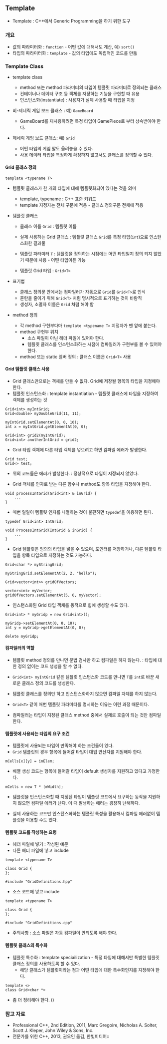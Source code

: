 ## Template

* Template : C++에서 Generic Programming을 하기 위한 도구

### 개요

* 값의 파라미터화 : `function` - 어떤 값에 대해서도 계산, 예) `sort()`
* 타입의 파라미터화 : `template` - 값의 타입에도 독립적인 코드를 만듦

### Template Class

* template class
	* method 또는 method 파라미터의 타입이 템플릿 파라미터로 정의되는 클래스
	* 컨테이너나 데이터 구조 등 객체를 저장하는 기능을 구현할 때 유용
	* 인스턴스화(instantiate) : 사용자가 실제 사용할 때 타입을 지정

* 비-제네릭 게임 보드 클래스 : 예) `GameBoard`
	* GameBoard를 재사용하려면 특정 타입이 GamePiece로 부터 상속받아야 한다.
	
* 제네릭 게임 보드 클래스: 예) `Grid`
	* 어떤 타입의 게임 말도 올려놓을 수 있다. 
	* 사용 데이터 타입을 특정하게 확정하지 않고서도 클래스를 정의할 수 있다.

#### Grid 클래스 정의

```
template <typename T>
```

* 템플릿 클래스가 한 개의 타입에 대해 템플릿화되어 있다는 것을 의미
	* template, typename : C++ 표준 키워드
	* template 지정자는 전체 구문에 적용 - 클래스 정의구문 전체에 적용
	
* 템플릿 클래스
	* 클래스 이름 `Grid` : 템플릿 이름 
	* 실제 사용하는 Grid 클래스 : 템플릿 클래스 `Grid`를 특정 타입(`int`)으로 인스턴스화한 결과물 
	
	* 템플릿 파라미터 `T` : 템플릿을 정의하는 시점에는 어떤 타입일지 정의 되지 않았기 때문에 사용 - 어떤 타입이든 가능
	* 템플릿 Grid 타입 : `Grid<T>`
	
* 표기법	
	* 클래스 정의문 안에서는 컴파일러가 자동으로 `Grid`를 `Grid<T>`로 인식
	* 혼란을 줄이기 위해 `Grid<T>` 처럼 명시적으로 표기하는 것이 바람직
	* 생성자, 소멸자 이름은 `Grid` 처럼 해야 함
	
* method 정의
	* 각 method 구현부다마 `template <typename T>` 지정자가 맨 앞에 붙는다.
	* method 구현부 위치
		* 소스 파일이 아닌 헤더 파일에 있어야 한다. 
		* 템플릿 클래스를 인스턴스화하는 시점에 컴파일러가 구현부를 볼 수 있어야 한다.
	* method 또는 static 멤버 정의 : 클래스 이름은 `Grid<T>` 사용

#### Grid 템플릿 클래스 사용

* Grid 클래스만으로는 객체를 만들 수 없다. Grid에 저장될 항목의 타입을 지정해야 한다.
* 템플릿 인스턴스화 : template instantiation - 템플릿 클래스에 타입을 지정하여 객체를 생성하는 것

```
Grid<int> myIntGrid;
Grid<double> myDoubleGrid(11, 11);
    
myIntGrid.setElementAt(0, 0, 10);
int x = myIntGrid.getElementAt(0, 0);
    
Grid<int> grid2(myIntGrid);
Grid<int> anotherIntGrid = grid2;
```

* Grid<int> 타입 객체에 다른 타입 객체를 넣으려고 하면 컴파일 에러가 발생한다.

```
Grid test;
Grid<> test;
```

* 위의 코드들은 에러가 발생한다. : 정상적으로 타입이 지정되지 않았다.

* Grid 객체를 인자로 받는 다른 함수나 method도 항목 타입을 지정해야 한다.

```
void processIntGrid(Grid<int> & inGrid) {
	...
}
```

* 매번 일일이 템플릿 인자를 나열하는 것이 불편하면 `typedef`을 이용하면 된다.

```
typedef Grid<int> IntGrid;

void ProcessIntGrid(IntGrid & inGrid) {
	...
}
```

* Grid 템플릿은 임의의 타입을 넣을 수 있으며, 포인터를 저장하거나, 다른 템플릿 타입을 항목 타입으로 지정하는 것도 가능하다.

```
Grid<char *> myStringGrid;

myStringGrid.setElementAt(2, 2, "hello");

Grid<vector<int>> gridOfVectors;

vector<int> myVector;
gridOfVectors.setElementAt(5, 6, myVector);
```

* 인스턴스화된 Grid 타입 객체를 동적으로 힙에 생성할 수도 있다.

```
Grid<int> * myGridp = new Grid<int>();
    
myGridp->setElementAt(0, 0, 10);
int y = myGridp->getElementAt(0, 0);
    
delete myGridp;
```

#### 컴파일러의 역할

* 템플릿 method 정의를 만나면 문법 검사만 하고 컴파일은 하지 않는다. : 타입에 대한 정의 없이는 코드 생성을 할 수 없다.
* `Grid<int> myIntGrid` 같은 템플릿 인스턴스화 코드를 만나면 `T`를 `int`로 바꾼 새로운 클래스 정의 코드를 생성한다.
* 템플릿 클래스를 정의만 하고 인스턴스화하지 않으면 컴파일 자체를 하지 않는다.

* `Grid<T>` 같이 매번 템플릿 파라미터를 명시하는 이유는 이런 과정 때문이다.

* 컴파일러는 타입이 지정된 클래스 method 중에서 실제로 호출이 되는 것만 컴파일한다.

#### 템플릿에 사용되는 타입의 요구 조건

* 템플릿에 사용되는 타입이 만족해야 하는 조건들이 있다.
* `Grid` 템플릿의 경우 항목에 들어갈 타입이 대입 연산자를 지원해야 한다.

```
mCells[x][y] = inElem;
```

* 배열 생성 코드는 항목에 들어갈 타입이 default 생성자를 지원하고 있다고 가정한다.

```
mCells = new T * [mWidth];
```

* 템플릿을 인스턴스화할 때 지정된 타입이 템플릿 코드에서 요구하는 동작을 지원하지 않으면 컴파일 에러가 난다. 이 때 발생하는 에러는 굉장히 난해하다.

* 실제 사용하는 코드만 인스턴스화하는 템플릿 특성을 활용해서 컴파일 에러없이 템플릿을 이용할 수도 있다. 

#### 템플릿 코드를 작성하는 요령

* 헤더 파일에 넣기 : 작성된 예문
* 다른 헤더 파일에 넣고 include

```
template <typename T>

class Grid {
};

#include "GridDefinitions.hpp"
```

* 소스 코드에 넣고 include

```
template <typename T>

class Grid {
};

#include "GridDefinitions.cpp"
```

* 주의사항 : 소스 파일은 자동 컴파일이 안되도록 해야 한다.

#### 템플릿 클래스의 특수화

* 템플릿 특수화 : template speciailization - 특정 타입에 대해서만 특별한 템플릿 클래스 정의를 사용하도록 할 수 있다.
	* 해당 클래스가 템플릿이라는 점과 어떤 타입에 대한 특수화인지를 지정해야 한다.
	
```
template <>
class Grid<char *>
``` 

* 좀 더 정리해야 한다. ()

### 참고 자료

* Professional C++, 2nd Edition, 2011, Marc Gregoire, Nicholas A. Solter, Scott J. Kleper, John Wiley & Sons, Inc.
* 전문가를 위한 C++, 2013, 권오인 옮김, 한빛미디어::